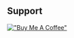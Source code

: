 ## Support

[!["Buy Me A Coffee"](https://www.buymeacoffee.com/assets/img/custom_images/orange_img.png)](https://www.buymeacoffee.com/markusmauch)
